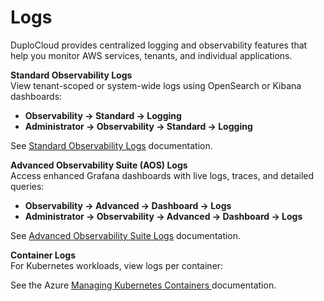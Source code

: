 # Logs

DuploCloud provides centralized logging and observability features that help you monitor AWS services, tenants, and individual applications.

**Standard Observability Logs**\
View tenant-scoped or system-wide logs using OpenSearch or Kibana dashboards:

* **Observability -> Standard -> Logging**
* **Administrator -> Observability -> Standard -> Logging**

&#x20;See [Standard Observability Logs](../../diagnostics-overview/standard-observability-suite/logs.md) documentation.

**Advanced Observability Suite (AOS) Logs**\
Access enhanced Grafana dashboards with live logs, traces, and detailed queries:

* **Observability -> Advanced -> Dashboard -> Logs**
* **Administrator -> Observability -> Advanced -> Dashboard -> Logs**

See [Advanced Observability Suite Logs](../../diagnostics-overview/advanced-observability-suite/logging-with-loki.md) documentation.

**Container Logs**\
For Kubernetes workloads, view logs per container:

See the Azure [Managing Kubernetes Containers ](../azure-services/containers-and-services/aks-containers-and-services/#managing-kubernetes-containers)documentation.
